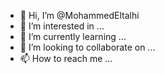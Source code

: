 - 👋 Hi, I’m @MohammedEltalhi
- 👀 I’m interested in ...
- 🌱 I’m currently learning ...
- 💞️ I’m looking to collaborate on ...
- 📫 How to reach me ...

<!---
MohammedEltalhi/MohammedEltalhi is a ✨ special ✨ repository because its `README.md` (this file) appears on your GitHub profile.
You can click the Preview link to take a look at your changes.
--->
